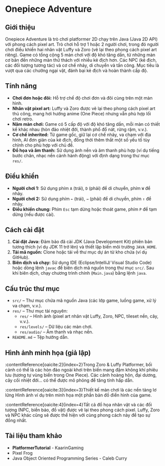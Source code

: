 # Onepiece Adventure

## Giới thiệu
Onepiece Adventure là trò chơi platformer 2D chạy trên Java (Java 2D API) với phong cách pixel art. Trò chơi hỗ trợ 1 hoặc 2 người chơi, trong đó người chơi điều khiển hai nhân vật Luffy và Zoro (vẽ lại theo phong cách pixel art riêng). Game có tổng cộng 5 màn chơi với độ khó tăng dần, từ những màn cơ bản đến những màn thử thách với nhiều kẻ địch hơn. Các NPC (kẻ địch, các đối tượng tương tác) và cơ chế nhảy, di chuyển và tấn công. Mục tiêu là vượt qua các chướng ngại vật, đánh bại kẻ địch và hoàn thành cấp độ.

## Tính năng
- **Chơi đơn hoặc đôi:** Hỗ trợ chế độ chơi đơn và đôi cùng trên một màn hình.  
- **Nhân vật pixel art:** Luffy và Zoro được vẽ lại theo phong cách pixel art thủ công, mang hơi hướng anime (One Piece) nhưng vẫn phù hợp lối chơi retro.  
- **Năm màn chơi:** Game có 5 cấp độ với độ khó tăng dần, mỗi màn có thiết kế khác nhau (hòn đảo nhiệt đới, thành phố đổ nát, rừng rậm, v.v.).  
- **Cơ chế inherited:** Từ game gốc, giữ lại cơ chế nhảy, va chạm với địa hình, AI đơn giản của kẻ địch, đồng thời thêm thắt một số yếu tố tùy chỉnh cho phù hợp với chủ đề.  
- **Đồ họa và âm thanh:** Sử dụng ảnh nền và âm thanh phù hợp (ví dụ tiếng bước chân, nhạc nền cảnh hành động) với định dạng trong thư mục `res/`.  

## Điều khiển
- **Người chơi 1:** Sử dụng phím `A` (trái), `D` (phải) để di chuyển, phím `W` để nhảy.  
- **Người chơi 2:** Sử dụng phím `←` (trái), `→` (phải) để di chuyển, phím `↑` để nhảy.  
- **Điều khiển chung:** Phím `Esc` tạm dừng hoặc thoát game, phím `P` để tạm dừng (nếu được cài).  

## Cách cài đặt
1. **Cài đặt Java:** Đảm bảo đã cài JDK (Java Development Kit) phiên bản tương thích (ví dụ JDK 11 trở lên) và thiết lập biến môi trường `JAVA_HOME`.  
2. **Tải mã nguồn:** Clone hoặc tải về thư mục dự án từ kho chứa (ví dụ GitHub).  
3. **Biên dịch và chạy:** Sử dụng IDE (Eclipse/IntelliJ/ Visual Studio Code) hoặc dòng lệnh `javac` để biên dịch mã nguồn trong thư mục `src/`. Sau khi biên dịch, chạy chương trình chính (`Main.java`) bằng lệnh `java`.
## Cấu trúc thư mục
- `src/` – Thư mục chứa mã nguồn Java (các lớp game, luồng game, xử lý va chạm, v.v.).  
- `res/` – Thư mục tài nguyên:
  - `res/` – Hình ảnh (pixel art nhân vật Luffy, Zoro, NPC, tileset nền, cây, v.v.).  
  - `res/levels/` – Dữ liệu các màn chơi.  
  - `res/audio/` – Âm thanh và nhạc nền.    
- `README.md` – Tệp hướng dẫn.  

## Hình ảnh minh họa (giả lập)
:contentReference[oaicite:2]{index=2}Trong Zoro & Luffy Platformer, bối cảnh có thể là các hòn đảo ngoài khơi trên biển mang đậm không khí phiêu lưu (tương tự vùng biển trong One Piece). Các cảnh hoàng hôn, đại dương, cây cối nhiệt đới… có thể được mô phỏng để tăng tính hấp dẫn.

:contentReference[oaicite:3]{index=3}Thiết kế màn chơi là các nền tảng lơ lửng Hình ảnh ví dụ trên minh họa một phần bản đồ điển hình của game.

:contentReference[oaicite:4]{index=4}Tất cả đồ họa nhân vật và các đối tượng (NPC, biển báo, đồ vật) được vẽ lại theo phong cách pixel. Luffy, Zoro và NPC khác cũng sẽ được thể hiện với cùng phong cách này để tạo sự đồng nhất.


## Tài liệu tham khảo
- **PlatformerTutorial** - KaarinGaming
- Pixel Frog
- Java Object Oriented Programming Series - Caleb Curry
